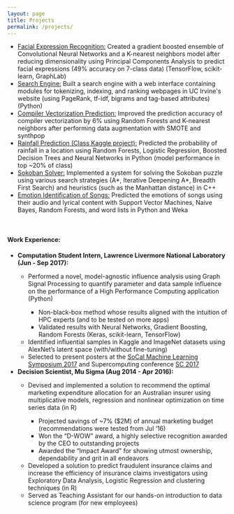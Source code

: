 ```yaml
---
layout: page
title: Projects
permalink: /projects/
---
```

<ul>
	<li><a class="page-link" href = "/portfolio/facial_expression_recognition">Facial Expression Recognition:</a> Created a gradient boosted ensemble of Convolutional Neural Networks and a K-nearest neighbors model after reducing dimensionality using Principal Components Analysis to predict facial expressions (49% accuracy on 7-class data) (TensorFlow, scikit-learn, GraphLab)<br></li>
	<li><a class="page-link" href = "/portfolio/search_engine">Search Engine:</a> Built a search engine with a web interface containing modules for tokenizing, indexing, and ranking webpages in UC Irvine's website (using PageRank, tf-idf, bigrams and tag-based attributes) (Python)<br></li>
	<li><a class="page-link" href = "/portfolio/compiler_vectorization_prediction"> Compiler Vectorization Prediction:</a> Improved the prediction accuracy of compiler vectorization by 6% using Random Forests and K-nearest neighbors after performing data augmentation with SMOTE and synthpop<br></li>
	<li><a class="page-link" href = "/portfolio/rainfall_prediction">Rainfall Prediction (Class Kaggle project):</a> Predicted the probability of rainfall in a location using Random Forests, Logistic Regression, Boosted Decision Trees and Neural Networks in Python (model performance in top ~20% of class)<br></li>
	<li><a class="page-link" href = "/portfolio/sokoban_solver">Sokoban Solver:</a> Implemented a system for solving the Sokoban puzzle using various search strategies (A*, Iterative Deepening A*, Breadth First Search) and heuristics (such as the Manhattan distance) in C++<br></li>
	<li><a class="page-link" href = "/portfolio/emotion_identification">Emotion Identification of Songs:</a> Predicted the emotions of songs using their audio and lyrical content with Support Vector Machines, Naive Bayes, Random Forests, and word lists in Python and Weka<br></li>
</ul>

<br>
<h4>Work Experience: </h4>
<ul>
	<li><b>Computation Student Intern, Lawrence Livermore National Laboratory (Jun - Sep 2017):</b></li>
		<ul>
			<li>Performed a novel, model-agnostic influence analysis using Graph Signal Processing to quantify parameter and data
sample influence on the performance of a High Performance Computing application (Python)</li>
				<ul>
					<li>Non-black-box method whose results aligned with the intuition of HPC experts (and to be tested on more apps)</li>
					<li>Validated results with Neural Networks, Gradient Boosting, Random Forests (Keras, scikit-learn, TensorFlow)</li>
				</ul>
			<li>Identified influential samples in Kaggle and ImageNet datasets using AlexNet’s latent space (with/without fine-tuning)</li>
			<li>Selected to present posters at the <a href="https://sites.google.com/view/socalml17/home">SoCal Machine Learning Symposium 2017</a> and Supercomputing conference <a href="https://sc17.supercomputing.org">SC 2017</a></li>
		</ul>
	<li><b>Decision Scientist, Mu Sigma (Aug 2014 - Apr 2016): </b></li>
		<ul>
			<li>Devised and implemented a solution to recommend the optimal marketing expenditure allocation for an Australian
insurer using multiplicative models, regression and nonlinear optimization on time series data (in R)</li>
				<ul>
					<li>Projected savings of ~7% ($2M) of annual marketing budget (recommendations were tested from Jul ‘16)</li>
					<li>Won the “D-WOW” award, a highly selective recognition awarded by the CEO to outstanding projects</li>
					<li>Awarded the “Impact Award” for showing utmost ownership, dependability and grit in all endeavors</li>
				</ul>
			<li>Developed a solution to predict fraudulent insurance claims and increase the efficiency of insurance claims investigators using Exploratory Data Analysis, Logistic Regression and clustering techniques (in R)</li>
			<li>Served as Teaching Assistant for our hands-on introduction to data science program (for new employees)</li>
		</ul>

</ul>
